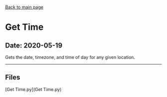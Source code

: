 [Back to main page](/)

# Get Time

## Date: 2020-05-19

Gets the date, timezone, and time of day for any given location.

-----

## Files

[Get Time.py](Get Time.py)
